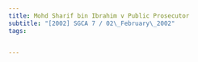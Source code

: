 ```yaml
---
title: Mohd Sharif bin Ibrahim v Public Prosecutor 
subtitle: "[2002] SGCA 7 / 02\_February\_2002"
tags:


---
```


